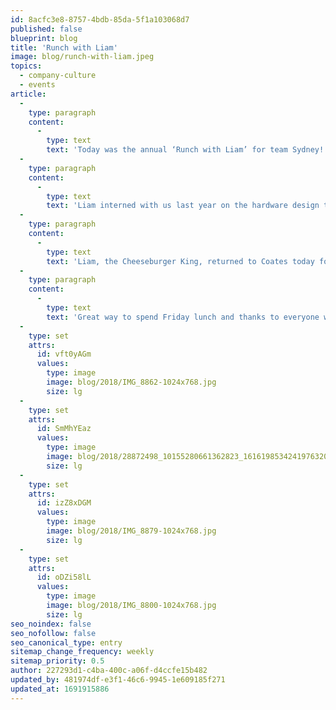 ```yaml
---
id: 8acfc3e8-8757-4bdb-85da-5f1a103068d7
published: false
blueprint: blog
title: 'Runch with Liam'
image: blog/runch-with-liam.jpeg
topics:
  - company-culture
  - events
article:
  -
    type: paragraph
    content:
      -
        type: text
        text: 'Today was the annual ‘Runch with Liam’ for team Sydney!'
  -
    type: paragraph
    content:
      -
        type: text
        text: 'Liam interned with us last year on the hardware design team. Every day, rain hail or shine, Liam would run 2km to our nearest McDonald’s to eat 3 cheeseburgers for lunch and then run the 2km back – in his work clothes!! To celebrate his last day with us last year, a group ran to McDonald’s with Liam for a cheese-y lunch and voilà, it’s now an annual event!'
  -
    type: paragraph
    content:
      -
        type: text
        text: 'Liam, the Cheeseburger King, returned to Coates today for what’s now called, the ‘Runch with Liam’ and was joined by lots of the Sydney crew.'
  -
    type: paragraph
    content:
      -
        type: text
        text: 'Great way to spend Friday lunch and thanks to everyone who got involved!! We already can’t wait for next year’s ‘Runch with Liam’!'
  -
    type: set
    attrs:
      id: vft0yAGm
      values:
        type: image
        image: blog/2018/IMG_8862-1024x768.jpg
        size: lg
  -
    type: set
    attrs:
      id: SmMhYEaz
      values:
        type: image
        image: blog/2018/28872498_10155280661362823_1616198534241976320_o-1024x768.jpg
        size: lg
  -
    type: set
    attrs:
      id: izZ8xDGM
      values:
        type: image
        image: blog/2018/IMG_8879-1024x768.jpg
        size: lg
  -
    type: set
    attrs:
      id: oDZi58lL
      values:
        type: image
        image: blog/2018/IMG_8800-1024x768.jpg
        size: lg
seo_noindex: false
seo_nofollow: false
seo_canonical_type: entry
sitemap_change_frequency: weekly
sitemap_priority: 0.5
author: 227293d1-c4ba-400c-a06f-d4ccfe15b482
updated_by: 481974df-e3f1-46c6-9945-1e609185f271
updated_at: 1691915886
---
```

